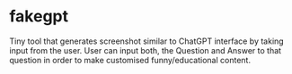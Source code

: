 # fakegpt

Tiny tool that generates screenshot similar to ChatGPT interface by taking input from the user. User can input both, the Question and Answer to that question in order to make customised funny/educational content.
